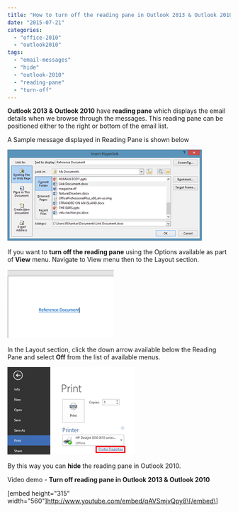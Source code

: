 ```yaml
---
title: "How to turn off the reading pane in Outlook 2013 & Outlook 2010"
date: "2015-07-21"
categories: 
  - "office-2010"
  - "outlook2010"
tags: 
  - "email-messages"
  - "hide"
  - "outlook-2010"
  - "reading-pane"
  - "turn-off"
---
```


**Outlook 2013 & Outlook 2010** have **reading pane** which displays the email details when we browse through the messages. This reading pane can be positioned either to the right or bottom of the email list.

A Sample message displayed in Reading Pane is shown below

[![image](/assets/images/image_thumb45.png "image")](http://blogmines.com/blog/wp-content/uploads/2011/07/image45.png)

If you want to **turn off the reading pane** using the Options available as part of **View** menu. Navigate to View menu then to the Layout section.

[![image](/assets/images/image_thumb46.png "image")](http://blogmines.com/blog/wp-content/uploads/2011/07/image46.png)

In the Layout section, click the down arrow available below the Reading Pane and select **Off** from the list of available menus.

[![image](/assets/images/image_thumb47.png "image")](http://blogmines.com/blog/wp-content/uploads/2011/07/image47.png)

By this way you can **hide** the reading pane in Outlook 2010.

Video demo - **Turn off reading pane in Outlook 2013 & Outlook 2010**

\[embed height="315" width="560"\]http://www.youtube.com/embed/qAVSmjvQpy8\[/embed\]
